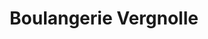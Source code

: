 ---
title: "Boulangerie Vergnolle"
url: /la-bachellerie/boulangerie-vergnolle/
shop: boulangerie
---